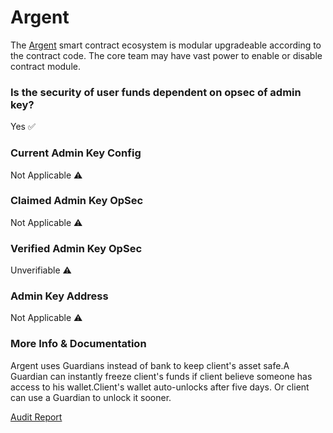 # Argent

The [Argent](https://www.argent.xyz/) smart contract ecosystem is modular upgradeable according to the contract code. The core team may have vast power to enable or disable contract module.

### Is the security of user funds dependent on opsec of admin key?

Yes ✅

### Current Admin Key Config

Not Applicable ⚠

### Claimed Admin Key OpSec

Not Applicable ⚠

### Verified Admin Key OpSec

Unverifiable ⚠

### Admin Key Address

Not Applicable ⚠

### More Info & Documentation
Argent uses Guardians instead of bank to keep client's asset safe.A Guardian can instantly freeze client's funds if client believe someone has access to his wallet.Client's wallet auto-unlocks after five days. Or client can use a Guardian to unlock it sooner.

[Audit Report](https://github.com/argentlabs/argent-contracts/tree/develop/audit)

  
